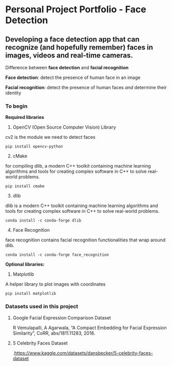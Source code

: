 # Personal Project Portfolio - Face Detection
## Developing a face detection app that can recognize (and hopefully remember) faces in images, videos and real-time cameras.

Difference between **face detection** and **facial recognition**

**Face detection**: detect the presence of human face in an image

**Facial recognition**: detect the presence of human faces *and* determine their identity
 
### To begin

**Required libraries**
1. OpenCV (Open Source Computer Vision) Library

cv2 is the module we need to detect faces

```
pip install opencv-python
```
2. cMake

for compiling dlib, a modern C++ toolkit containing machine learning algorithms and
tools for creating complex software in C++ to solve real-world problems.

```
pip install cmake
```
3. dlib

dlib is a modern C++ toolkit containing machine learning algorithms and
tools for creating complex software in C++ to solve real-world problems.

```
conda install -c conda-forge dlib
```
4. Face Recognition

face recognition contains facial recognition functionalities that wrap around dlib.

```
conda install -c conda-forge face_recognition
```
**Optional libraries:**
1. Matplotlib

A helper library to plot images with coordinates

```
pip install matplotlib
```


### Datasets used in this project
1. Google Facial Expression Comparison Dataset

   R Vemulapalli, A Agarwala, “A Compact Embedding for Facial Expression Similarity”, CoRR, abs/1811.11283, 2018.
 
2. 5 Celebrity Faces Dataset
 
   .https://www.kaggle.com/datasets/dansbecker/5-celebrity-faces-dataset
